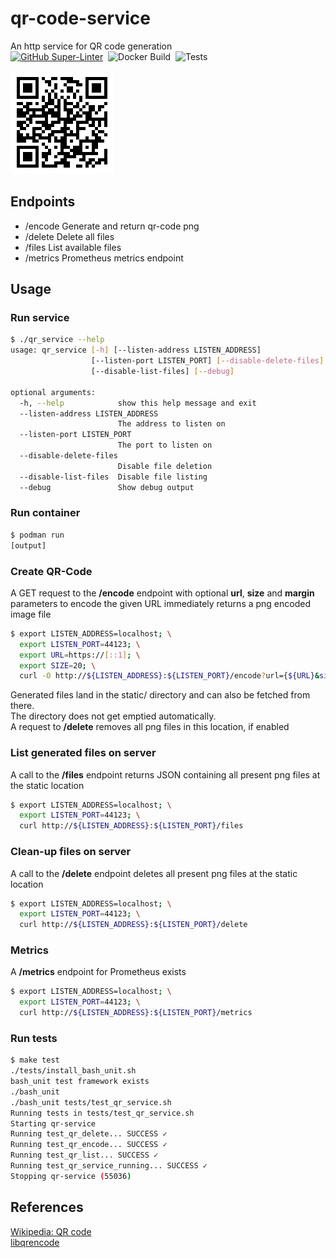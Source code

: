 # qr-code-service
An http service for QR code generation  
[![GitHub Super-Linter](https://github.com/bbusse/qr-code-service/workflows/Lint%20Code%20Base/badge.svg)](https://github.com/marketplace/actions/super-linter)
&nbsp;![Docker Build](https://github.com/bbusse/qr-code-service/actions/workflows/docker-image.yml/badge.svg)
&nbsp;![Tests](https://github.com/bbusse/qr-code-service/actions/workflows/make-test.yml/badge.svg)
  
![QR-Code](qr-code.png "QR code")  
  
## Endpoints
- /encode  Generate and return qr-code png
- /delete  Delete all files
- /files   List available files
- /metrics Prometheus metrics endpoint

## Usage
### Run service
```bash
$ ./qr_service --help
usage: qr_service [-h] [--listen-address LISTEN_ADDRESS]
                  [--listen-port LISTEN_PORT] [--disable-delete-files]
                  [--disable-list-files] [--debug]

optional arguments:
  -h, --help            show this help message and exit
  --listen-address LISTEN_ADDRESS
                        The address to listen on
  --listen-port LISTEN_PORT
                        The port to listen on
  --disable-delete-files
                        Disable file deletion
  --disable-list-files  Disable file listing
  --debug               Show debug output
```
### Run container
```bash
$ podman run
[output]
```
### Create QR-Code
A GET request to the **/encode** endpoint with optional **url**, **size** and **margin** parameters to encode the given URL immediately returns a png encoded image file
```bash
$ export LISTEN_ADDRESS=localhost; \
  export LISTEN_PORT=44123; \
  export URL=https://[::1]; \
  export SIZE=20; \
  curl -O http://${LISTEN_ADDRESS}:${LISTEN_PORT}/encode?url={${URL}&size=${SIZE}
```
Generated files land in the static/ directory and can also be fetched from there.  
The directory does not get emptied automatically.  
A request to **/delete** removes all png files in this location, if enabled

### List generated files on server
A call to the **/files** endpoint returns JSON containing all present png files at the static location
```bash
$ export LISTEN_ADDRESS=localhost; \
  export LISTEN_PORT=44123; \
  curl http://${LISTEN_ADDRESS}:${LISTEN_PORT}/files
```
### Clean-up files on server
A call to the **/delete** endpoint deletes all present png files at the static location
```bash
$ export LISTEN_ADDRESS=localhost; \
  export LISTEN_PORT=44123; \
  curl http://${LISTEN_ADDRESS}:${LISTEN_PORT}/delete
```

### Metrics
A **/metrics** endpoint for Prometheus exists
```bash
$ export LISTEN_ADDRESS=localhost; \
  export LISTEN_PORT=44123; \
  curl http://${LISTEN_ADDRESS}:${LISTEN_PORT}/metrics
```

### Run tests
```bash
$ make test
./tests/install_bash_unit.sh
bash_unit test framework exists
./bash_unit
./bash_unit tests/test_qr_service.sh
Running tests in tests/test_qr_service.sh
Starting qr-service
Running test_qr_delete... SUCCESS ✓
Running test_qr_encode... SUCCESS ✓
Running test_qr_list... SUCCESS ✓
Running test_qr_service_running... SUCCESS ✓
Stopping qr-service (55036)
```

## References
[Wikipedia: QR code](https://en.wikipedia.org/wiki/QR_code)  
[libqrencode](https://github.com/fukuchi/libqrencode)
